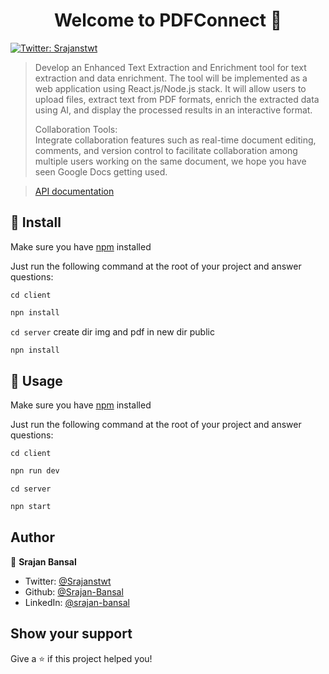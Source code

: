 <h1 align="center">Welcome to PDFConnect 👋</h1>
<p>
  <a href="https://twitter.com/Srajanstwt" target="_blank">
    <img alt="Twitter: Srajanstwt" src="https://img.shields.io/twitter/follow/Srajanstwt.svg?style=social" />
  </a>
</p>

> Develop an Enhanced Text Extraction and Enrichment tool for text extraction and data enrichment. The tool will be implemented as a web application using React.js/Node.js stack. It will allow users to upload files, extract text from PDF formats, enrich the extracted data using AI, and display the processed results in an interactive format.
> 
> Collaboration Tools:<br />
> Integrate collaboration features such as real-time document editing, comments, and version control to facilitate collaboration among multiple users working on the same document, we hope you have seen Google Docs getting used.

> [API documentation](https://documenter.getpostman.com/view/34607742/2sA3duHDw5)

## 🚀 Install

Make sure you have [npm](https://www.npmjs.com/package/npm) installed

Just run the following command at the root of your project and answer questions: <br />

`cd client`
```sh
npn install
```

`cd server`
create dir img and pdf in new dir public
```sh
npn install
```

## 🚀 Usage

Make sure you have [npm](https://www.npmjs.com/package/npm) installed

Just run the following command at the root of your project and answer questions: <br />

`cd client`
```sh
npn run dev
```

`cd server`
```sh
npn start
```

## Author

👤 **Srajan Bansal**

* Twitter: [@Srajanstwt](https://twitter.com/Srajanstwt)
* Github: [@Srajan-Bansal](https://github.com/Srajan-Bansal)
* LinkedIn: [@srajan-bansal](https://linkedin.com/in/srajan-bansal)

## Show your support

Give a ⭐️ if this project helped you!
